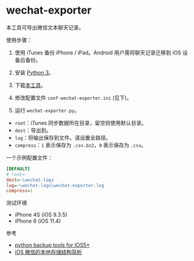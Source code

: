 # wechat-exporter

本工具可导出微信文本聊天记录。

使用步骤：

1. 使用 iTunes 备份 iPhone / iPad。Android 用户需将聊天记录迁移到 iOS 设备后备份。

2. 安装 [Python 3](https://www.python.org/downloads/)。

3. 下载[本工具](//github.com/12425/wechat-exporter/archive/master.zip)。

4. 修改配置文件 `conf-wechat-exporter.ini` (见下)。

5. 运行 `wechat-exporter.py`。

  * `root`：iTunes 同步数据所在目录，留空则使用默认目录。
  * `dest`：导出到。
  * `log`：将输出保存到文件。请设置全路径。
  * `compress`：`1` 表示保存为 `.csv.bz2`，`0` 表示保存为 `.csv`。

  一个示例配置文件：

``` ini
[DEFAULT]
# root=
dest=~\wechat-logs
log=~\wechat-logs\wechat-exporter.log
compress=1
```

测试环境
* iPhone 4S (iOS 9.3.5)
* iPhone 6 (iOS 11.4)

参考
* [python backup tools for IOS5+](https://github.com/bo01ean/iphone-tools "python backup tools for IOS5+ - GitHub")
* [iOS 微信的本地存储结构简析](https://zhuanlan.zhihu.com/p/22474033 "iOS 微信的本地存储结构简析 - 伪红学家的文章 - 知乎专栏")
